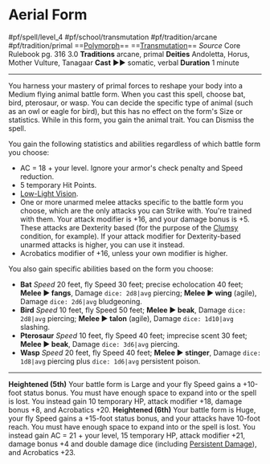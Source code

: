 # Aerial Form
#pf/spell/level_4  #pf/school/transmutation #pf/tradition/arcane #pf/tradition/primal
==[Polymorph](../../../Traits/Polymorph.md)== ==[Transmutation](../../../Traits/Transmutation.md)==
*Source* Core Rulebook pg. 316 3.0
**Traditions** arcane, primal
**Deities** Andoletta, Horus, Mother Vulture, Tanagaar
**Cast** ►► somatic, verbal
**Duration** 1 minute

---
You harness your mastery of primal forces to reshape your body into a Medium flying animal battle form. When you cast this spell, choose bat, bird, pterosaur, or wasp. You can decide the specific type of animal (such as an owl or eagle for bird), but this has no effect on the form's Size or statistics. While in this form, you gain the animal trait. You can Dismiss the spell.

You gain the following statistics and abilities regardless of which battle form you choose:
- AC = 18 + your level. Ignore your armor's check penalty and Speed reduction.
- 5 temporary Hit Points.
- [Low-Light Vision](../../../Bestiary/Abilities/Low-Light%20Vision.md).
- One or more unarmed melee attacks specific to the battle form you choose, which are the only attacks you can Strike with. You're trained with them. Your attack modifier is +16, and your damage bonus is +5. These attacks are Dexterity based (for the purpose of the [Clumsy](../../../Conditions/Clumsy.md) condition, for example). If your attack modifier for Dexterity-based unarmed attacks is higher, you can use it instead.
- Acrobatics modifier of +16, unless your own modifier is higher.

You also gain specific abilities based on the form you choose:

- **Bat** *Speed* 20 feet, fly Speed 30 feet; precise echolocation 40 feet; **Melee ► fangs**, Damage `dice: 2d8|avg` piercing; **Melee ► wing** (agile), Damage `dice: 2d6|avg` bludgeoning.
- **Bird** *Speed* 10 feet, fly Speed 50 feet; **Melee ► beak**, Damage `dice: 2d8|avg` piercing; **Melee ► talon** (agile), Damage `dice: 1d10|avg` slashing.
- **Pterosaur** *Speed* 10 feet, fly Speed 40 feet; imprecise scent 30 feet; **Melee ► beak**, Damage `dice: 3d6|avg` piercing.
- **Wasp** *Speed* 20 feet, fly Speed 40 feet; **Melee ► stinger**, Damage `dice: 1d8|avg` piercing plus `dice: 1d6|avg` persistent poison.

<hr>

**Heightened (5th)** Your battle form is Large and your fly Speed gains a +10-foot status bonus. You must have enough space to expand into or the spell is lost. You instead gain 10 temporary HP, attack modifier +18, damage bonus +8, and Acrobatics +20.
**Heightened (6th)** Your battle form is Huge, your fly Speed gains a +15-foot status bonus, and your attacks have 10-foot reach. You must have enough space to expand into or the spell is lost. You instead gain AC = 21 + your level, 15 temporary HP, attack modifier +21, damage bonus +4 and double damage dice (including [Persistent Damage](../../../Conditions/Persistent%20Damage.md)), and Acrobatics +23.